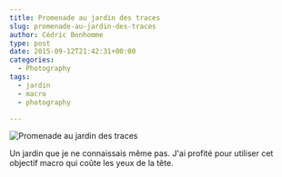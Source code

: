 ```yaml
---
title: Promenade au jardin des traces
slug: promenade-au-jardin-des-traces
author: Cédric Bonhomme
type: post
date: 2015-09-12T21:42:31+00:00
categories:
  - Photography
tags:
  - jardin
  - macro
  - photography

---
```

![Promenade au jardin des traces](/images/blog/2015/09/20150912T150521.jpg)

Un jardin que je ne connaissais même pas.
J'ai profité pour utiliser cet objectif macro qui coûte les yeux de la tête.
